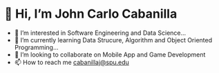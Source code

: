 # 👋 Hi, I’m John Carlo Cabanilla
 - 👀 I’m interested in Software Engineering and Data Science...
 - 🌱 I’m currently learning Data Strucure, Algorithm and Object Oriented Programming...
 - 💞️ I’m looking to collaborate on Mobile App and Game Development
 - 📫 How to reach me cabanillaj@spu.edu




<!---
carlocabanilla23/carlocabanilla23 is a ✨ special ✨ repository because its `README.md` (this file) appears on your GitHub profile.
You can click the Preview link to take a look at your changes.
--->


